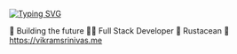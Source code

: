 [![Typing SVG](https://readme-typing-svg.herokuapp.com?lines=Hey!+.+Its+Vikram+Srinivas!;A++Programmer!;I+Know+lang..+Like%3A-;c+%2C+c%2B%2B+%2C+java+%2C+golang+;Qbasic+%2C+pascal+%2C+js+%2C+ts+%2C+python+;css+%2C+html++and+php)](https://git.io/typing-svg)

🔨 Building the future
🧑‍💻 Full Stack Developer
🦀 Rustacean
🔗 https://vikramsrinivas.me

<!---
vikram2009/vikram2009 is a ✨ special ✨ repository because its `README.md` (this file) appears on your GitHub profile. vikramsrinivas.me

You can click the Preview link to take a look at your changes.
--->
